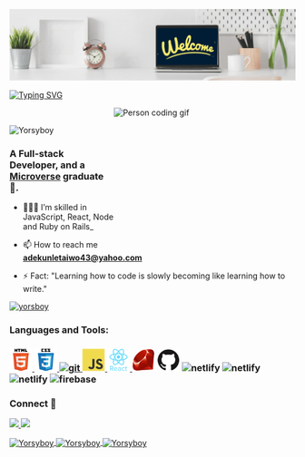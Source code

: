 ![Banner](./Banner.gif)

[![Typing SVG](https://readme-typing-svg.herokuapp.com?lines=Hi+there+%F0%9F%91%8B;I'm+Toyosi+Taiwo+%F0%9F%98%84;I'm+a+Software+Developer+%E2%9C%A8;Nice+to+meet+you+%F0%9F%A4%9D)](https://git.io/typing-svg)

<img align='right' alt="Person coding gif" src="https://media.giphy.com/media/qgQUggAC3Pfv687qPC/giphy.gif" height="250" width="320" />

<Br/>

<p align="left"> <img src="https://komarev.com/ghpvc/?username=Yorsyboy&label=Profile%20views&color=0e75b6&style=flat" alt="Yorsyboy" /> </p>

<h3 align="left">A Full-stack Developer, and a <a href="https://www.microverse.org/?grsf=n05ptr">Microverse</a> graduate 📖.</h3>

- 👨🏾‍💻 I’m skilled in JavaScript, React, Node and Ruby on Rails_

- 📫 How to reach me **adekunletaiwo43@yahoo.com**

- ⚡ Fact: "Learning how to code is slowly becoming like learning how to write."

<p align="left"> <a href="https://github.com/ryo-ma/github-profile-trophy"><img src="https://github-profile-trophy.vercel.app/?username=yorsyboy&theme=nord&row=1&column=6" alt="yorsboy" /></a> </p>

<h3 align="left"> Languages and Tools:<h3>
<p> 
 <a href="https://www.w3.org/html/" target="_blank"> <img src="https://raw.githubusercontent.com/devicons/devicon/master/icons/html5/html5-original-wordmark.svg" alt="html5" width="40" height="40"/> </a> <a href="https://www.w3schools.com/css/" target="_blank"> <img src="https://raw.githubusercontent.com/devicons/devicon/master/icons/css3/css3-original-wordmark.svg" alt="css3" width="40" height="40"/> </a>
 <a href="https://git-scm.com/" target="_blank"> <img src="https://www.vectorlogo.zone/logos/git-scm/git-scm-icon.svg" alt="git" width="40" height="40"/> </a> 
 <a href="https://developer.mozilla.org/en-US/docs/Web/JavaScript" target="_blank"> <img src="https://raw.githubusercontent.com/devicons/devicon/master/icons/javascript/javascript-original.svg" alt="javascript" width="40" height="40"/> </a>
   <a href="https://reactjs.org/" target="_blank"> <img src="https://raw.githubusercontent.com/devicons/devicon/master/icons/react/react-original-wordmark.svg" alt="react" width="40" height="40"/> </a> 
   <img src="https://raw.githubusercontent.com/devicons/devicon/master/icons/ruby/ruby-original.svg" width="40" height="40"/>
  <img src="https://raw.githubusercontent.com/devicons/devicon/master/icons/github/github-original.svg" width="40" height="40"/>
  <img src="https://www.vectorlogo.zone/logos/netlify/netlify-icon.svg" alt="netlify" width="40" height="40"/>
  <img src="https://www.vectorlogo.zone/logos/postgresql/postgresql-vertical.svg" alt="netlify" width="40" height="40"/>
  <img src="https://www.vectorlogo.zone/logos/tailwindcss/tailwindcss-ar21.svg" alt="netlify" width="40" height="40"/>
  <img src="https://www.vectorlogo.zone/logos/firebase/firebase-ar21.svg" alt="firebase" width="40" height="40"/>
   </p>

### Connect :incoming_envelope:
<a href="https://www.linkedin.com/in/taiwo-toyosi/" target="blank"><img src="https://img.shields.io/badge/LinkedIn-0077B5?style=for-the-badge&logo=linkedin&logoColor=white">
<a href="https://twitter.com/Tboytaiwo" target="blank"><img src="https://img.shields.io/badge/Twitter-1DA1F2?style=for-the-badge&logo=twitter&logoColor=white">

<p align="left">
    <img align="center" src="https://github-readme-stats.vercel.app/api?username=Yorsyboy&show_icons=true&locale=en&theme=tokyonight" alt="Yorsyboy" />

   <img align="center" src="https://github-readme-streak-stats.herokuapp.com/?user=Yorsyboy&theme=tokyonight" alt="Yorsyboy" />

  <img align="center" src="https://github-readme-stats.vercel.app/api/top-langs?username=Yorsyboy&show_icons=true&locale=en&layout=compact&theme=tokyonight" alt="Yorsyboy" />
   </p>
